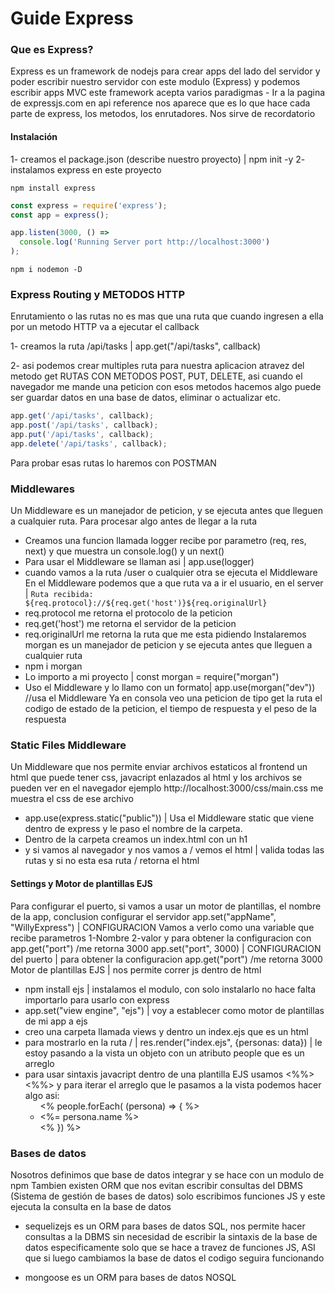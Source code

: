 # Guide Express

### Que es Express?

<p>
Express es un framework de nodejs para crear apps del lado del servidor y poder escribir nuestro servidor con este modulo (Express) y podemos escribir apps MVC este framework acepta varios paradigmas
- Ir a la pagina de expressjs.com en api reference nos aparece que es lo que hace cada parte de express, los metodos, los enrutadores. Nos sirve de recordatorio</p>

#### Instalación

1- creamos el package.json (describe nuestro proyecto) | npm init -y
2- instalamos express en este proyecto

`npm install express`

```javascript
const express = require('express');
const app = express();

app.listen(3000, () =>
  console.log('Running Server port http://localhost:3000')
);
```

`npm i nodemon -D`

### Express Routing y METODOS HTTP

  <p>Enrutamiento o las rutas no es mas que una ruta que cuando ingresen a ella por un metodo HTTP va a ejecutar el callback</p>
  1- creamos la ruta /api/tasks | app.get("/api/tasks", callback)

2- asi podemos crear multiples ruta para nuestra aplicacion atravez del metodo get
RUTAS CON METODOS POST, PUT, DELETE, asi cuando el navegador me mande una peticion con esos metodos hacemos algo puede ser guardar datos en una base de datos, eliminar o actualizar etc.

```javascript
app.get('/api/tasks', callback);
app.post('/api/tasks', callback);
app.put('/api/tasks', callback);
app.delete('/api/tasks', callback);
```

Para probar esas rutas lo haremos con POSTMAN

### Middlewares

<p>
Un Middleware es un manejador de peticion, y se ejecuta antes que lleguen a cualquier ruta. Para procesar algo antes de llegar a la ruta
</p>

- Creamos una funcion llamada logger recibe por parametro (req, res, next) y que muestra un console.log() y un next()
- Para usar el Middleware se llaman asi | app.use(logger)
- cuando vamos a la ruta /user o cualquier otra se ejecuta el Middleware
  En el Middleware podemos que a que ruta va a ir el usuario, en el server | `Ruta recibida: ${req.protocol}://${req.get('host')}${req.originalUrl}`
- req.protocol me retorna el protocolo de la peticion
- req.get('host') me retorna el servidor de la peticion
- req.originalUrl me retorna la ruta que me esta pidiendo
  Instalaremos morgan es un manejador de peticion y se ejecuta antes que lleguen a cualquier ruta
- npm i morgan
- Lo importo a mi proyecto | const morgan = require("morgan")
- Uso el Middleware y lo llamo con un formato| app.use(morgan("dev")) //usa el Middleware
  Ya en consola veo una peticion de tipo get la ruta el codigo de estado de la peticion, el tiempo de respuesta y el peso de la respuesta

### Static Files Middleware

  <p>
    Un Middleware que nos permite enviar archivos estaticos al frontend un html que puede tener css, javacript enlazados al html y los archivos se pueden ver en el navegador ejemplo http://localhost:3000/css/main.css me muestra el css de ese archivo
  </p>

- app.use(express.static("public")) | Usa el Middleware static que viene dentro de express y le paso el nombre de la carpeta.
- Dentro de la carpeta creamos un index.html con un h1
- y si vamos al navegador y nos vamos a / vemos el html | valida todas las rutas y si no esta esa ruta / retorna el html

#### Settings y Motor de plantillas EJS

<p>
Para configurar el puerto, si vamos a usar un motor de plantillas, el nombre de la app, conclusion configurar el servidor
app.set("appName", "WillyExpress") | CONFIGURACION Vamos a verlo como una variable que recibe parametros 1-Nombre 2-valor y para obtener la configuracion con app.get("port") /me retorna 3000
app.set("port", 3000) | CONFIGURACION del puerto | para obtener la configuracion app.get("port") /me retorna 3000
Motor de plantillas EJS | nos permite correr js dentro de html
</p>

- npm install ejs | instalamos el modulo, con solo instalarlo no hace falta importarlo para usarlo con express
- app.set("view engine", "ejs") | voy a establecer como motor de plantillas de mi app a ejs
- creo una carpeta llamada views y dentro un index.ejs que es un html
- para mostrarlo en la ruta / | res.render("index.ejs", {personas: data}) | le estoy pasando a la vista un objeto con un atributo people que es un arreglo
- para usar sintaxis javacript dentro de una plantilla EJS usamos <%%> <%%> y para iterar el arreglo que le pasamos a la vista podemos hacer algo asi:
  <ul>
  <% people.forEach( (persona) => { %>
  <li><%= persona.name %></li>
  <% }) %>
  </ul>

### Bases de datos

<p>
  Nosotros definimos que base de datos integrar y se hace con un modulo de npm
  Tambien existen ORM que nos evitan escribir consultas del DBMS (Sistema de gestión de bases de datos) solo escribimos funciones JS y este ejecuta la consulta en la base de datos</p>

- sequelizejs es un ORM para bases de datos SQL, nos permite hacer consultas a la DBMS sin necesidad de escribir la sintaxis de la base de datos especificamente solo que se hace a travez de funciones JS, ASI que si luego cambiamos la base de datos el codigo seguira funcionando

- mongoose es un ORM para bases de datos NOSQL
